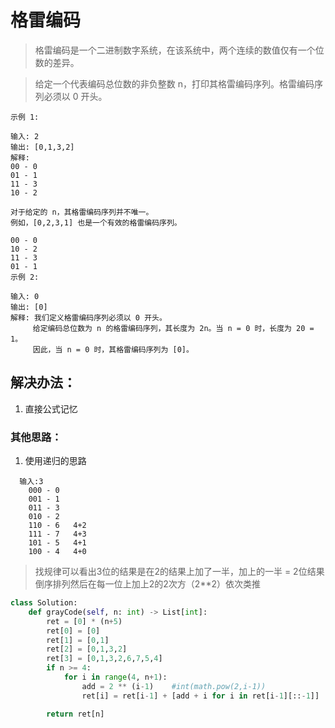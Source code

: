 # 格雷编码

> 格雷编码是一个二进制数字系统，在该系统中，两个连续的数值仅有一个位数的差异。

> 给定一个代表编码总位数的非负整数 n，打印其格雷编码序列。格雷编码序列必须以 0 开头。


```
示例 1:

输入: 2
输出: [0,1,3,2]
解释:
00 - 0
01 - 1
11 - 3
10 - 2

对于给定的 n，其格雷编码序列并不唯一。
例如，[0,2,3,1] 也是一个有效的格雷编码序列。

00 - 0
10 - 2
11 - 3
01 - 1
示例 2:

输入: 0
输出: [0]
解释: 我们定义格雷编码序列必须以 0 开头。
     给定编码总位数为 n 的格雷编码序列，其长度为 2n。当 n = 0 时，长度为 20 = 1。
     因此，当 n = 0 时，其格雷编码序列为 [0]。
```


## 解决办法：
1. 直接公式记忆

### 其他思路：
1.  使用递归的思路
```
  输入:3
    000 - 0
    001 - 1
    011 - 3
    010 - 2
    110 - 6	  4+2
    111 - 7	  4+3
    101 - 5	  4+1
    100 - 4	  4+0
```

> 找规律可以看出3位的结果是在2的结果上加了一半，加上的一半 = 2位结果倒序排列然后在每一位上加上2的2次方（2**2）依次类推

```python
class Solution:
    def grayCode(self, n: int) -> List[int]:
        ret = [0] * (n+5)
        ret[0] = [0]
        ret[1] = [0,1]
        ret[2] = [0,1,3,2]
        ret[3] = [0,1,3,2,6,7,5,4]
        if n >= 4:
            for i in range(4, n+1):
                add = 2 ** (i-1)    #int(math.pow(2,i-1))
                ret[i] = ret[i-1] + [add + i for i in ret[i-1][::-1]]

        return ret[n]
```
